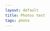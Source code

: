 ```yaml
---
layout: default
title: Photos test
tags: photo
---
```


<section class="row">
<div class="thumbnails col-xs-6 col-sm-4 col-md-4" id="5F0A7051-1.jpg" onclick="showBig('#'+id)>
  <img src="/photos/2016-05-26-test/5F0A7051-1.jpg" class="img-rounded">
</div>
<div class="thumbnails col-xs-6 col-sm-4 col-md-4" id="5F0A7053-1.jpg" onclick="showBig('#'+id)>
  <img src="/photos/2016-05-26-test/5F0A7053-1.jpg" class="img-rounded">
</div>
<div class="thumbnails col-xs-6 col-sm-4 col-md-4" id="5F0A7061-1.jpg" onclick="showBig('#'+id)>
  <img src="/photos/2016-05-26-test/5F0A7061-1.jpg" class="img-rounded">
</div>
<div class="thumbnails col-xs-6 col-sm-4 col-md-4" id="5F0A7068-1.jpg" onclick="showBig('#'+id)>
  <img src="/photos/2016-05-26-test/5F0A7068-1.jpg" class="img-rounded">
</div>
<div class="thumbnails col-xs-6 col-sm-4 col-md-4" id="5F0A7072-1.jpg" onclick="showBig('#'+id)>
  <img src="/photos/2016-05-26-test/5F0A7072-1.jpg" class="img-rounded">
</div>
<div class="thumbnails col-xs-6 col-sm-4 col-md-4" id="5F0A7075-1.jpg" onclick="showBig('#'+id)>
  <img src="/photos/2016-05-26-test/5F0A7075-1.jpg" class="img-rounded">
</div>
</section>
